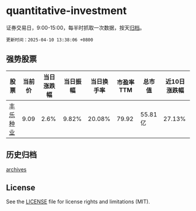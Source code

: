 # quantitative-investment

证券交易日，9:00-15:00，每半时抓取一次数据，按天[归档](archives)。

`更新时间：2025-04-10 13:38:06 +0800`

## 强势股票

|股票|当前价|当日涨跌幅|当日振幅|当日换手率|市盈率TTM|总市值|近10日涨跌幅|
|----|----|----|----|----|----|----|----|
|[丰乐种业](https://xueqiu.com/S/SZ000713)|9.09|2.6%|9.82%|20.08%|79.92|55.81亿|27.13%|

## 历史归档

[archives](archives)

## License

See the [LICENSE](LICENSE) file for license rights and limitations (MIT).